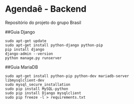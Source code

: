 # Agendaê - Backend
Repositório do projeto do grupo Brasil

##Guia Django

```
sudo apt-get update
sudo apt-get install python-django python-pip
pip install django
django-admin --version
python manage.py runserver
```

##Guia MariaDB

```
sudo apt-get install python-pip python-dev mariadb-server libmysqlclient-dev 
sudo mysql_secure_installation
sudo pip install MySQL-python
sudo pip install Django mysqlclient
sudo pip freeze -l > requirements.txt
```
